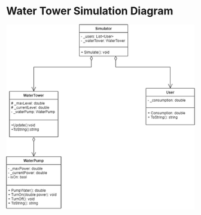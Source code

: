 # Water Tower Simulation Diagram
![Water Tower Simulator Diagram](https://github.com/HOK405/SSWU_BohdanTereshchenko_NET_CAMP/blob/main/Home_task_3/Exercise_1/Water%20Tower%20Simulator.jpg)
